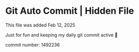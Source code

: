 # Git Auto Commit | Hidden File

This file was added Feb 12, 2025

Just for fun and keeping my daily git commit active 🤪

commit number: 1492236
